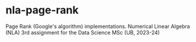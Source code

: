 # nla-page-rank
Page Rank (Google's algorithm) implementations. Numerical Linear Algebra (NLA) 3rd assignment for the Data Science MSc (UB, 2023-24)
